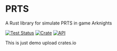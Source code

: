 # PRTS
A Rust library for simulate PRTS in game Arknights

[![Test Status](https://github.com/MinkuruDev/arknights_prts/actions/workflows/rust.yml/badge.svg?event=push)](https://github.com/MinkuruDev/arknights_prts/actions)
[![Crate](https://img.shields.io/crates/v/prts.svg)](https://crates.io/crates/prts)
[![API](https://docs.rs/prts/badge.svg)](https://docs.rs/prts)

This is just demo upload crates.io 
